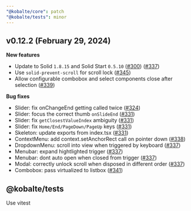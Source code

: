 ```yaml
---
"@kobalte/core": patch
"@kobalte/tests": minor
---
```


## v0.12.2 (February 29, 2024)

**New features**

- Update to Solid `1.8.15` and Solid
  Start `0.5.10` ([#300](https://github.com/kobaltedev/kobalte/pull/300)) ([#337](https://github.com/kobaltedev/kobalte/pull/337))
- Use `solid-prevent-scroll` for scroll lock ([#345](https://github.com/kobaltedev/kobalte/pull/345))
- Allow configurable combobox and select components close after
  selection ([#339](https://github.com/kobaltedev/kobalte/pull/339))

**Bug fixes**

- Slider: fix onChangeEnd getting called twice ([#324](https://github.com/kobaltedev/kobalte/pull/324))
- Slider: focus the correct thumb `onSlideEnd` ([#331](https://github.com/kobaltedev/kobalte/pull/331))
- Slider: fix `getClosestValueIndex` ambiguity ([#331](https://github.com/kobaltedev/kobalte/pull/331))
- Slider: fix `Home/End/PageDown/PageUp` keys ([#331](https://github.com/kobaltedev/kobalte/pull/331))
- Skeleton: update exports from index.tsx ([#331](https://github.com/kobaltedev/kobalte/pull/331))
- ContextMenu: add context.setAnchorRect call on pointer down ([#338](https://github.com/kobaltedev/kobalte/pull/338))
- DropdownMenu: scroll into view when triggered by keyboard ([#337](https://github.com/kobaltedev/kobalte/pull/337))
- Menubar: expand hightlighted trigger ([#337](https://github.com/kobaltedev/kobalte/pull/337))
- Menubar: dont auto open when closed from trigger ([#337](https://github.com/kobaltedev/kobalte/pull/337))
- Modal: correctly unlock scroll when disposed in different
  order ([#337](https://github.com/kobaltedev/kobalte/pull/337))
- Combobox: pass virtualized to listbox ([#341](https://github.com/kobaltedev/kobalte/pull/341))

## @kobalte/tests

Use vitest
